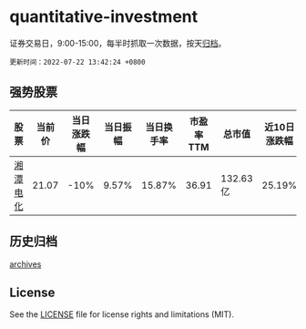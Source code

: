 # quantitative-investment

证券交易日，9:00-15:00，每半时抓取一次数据，按天[归档](archives)。

`更新时间：2022-07-22 13:42:24 +0800`

## 强势股票

|股票|当前价|当日涨跌幅|当日振幅|当日换手率|市盈率TTM|总市值|近10日涨跌幅|
|----|----|----|----|----|----|----|----|
|[湘潭电化](https://xueqiu.com/S/SZ002125)|21.07|-10%|9.57%|15.87%|36.91|132.63亿|25.19%|

## 历史归档

[archives](archives)

## License

See the [LICENSE](LICENSE) file for license rights and limitations (MIT).